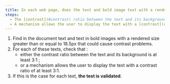 ```yaml
---
title: In each web page, does the text and bold image text with a rendered size greater than or equal to 18.5px meet one of these conditions (excluding special cases)?
steps:
  - The [contrast](#contrast) ratio between the text and its background is at least 3:1.
  - A mechanism allows the user to display the text with a [contrast](#contrast) ratio of at least 3:1.
---
```


1. Find in the document text and text in bold images with a rendered size greater than or equal to 18.5px that could cause contrast problems.
2. For each of these texts, check that :
   - either the contrast ratio between the text and its background is at least 3:1 ;
   - or a mechanism allows the user to display the text with a contrast ratio of at least 3:1.
3. If this is the case for each text, **the test is validated**.
